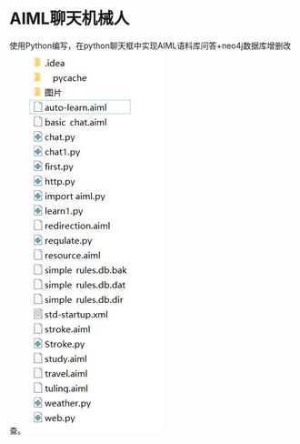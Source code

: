 # AIML聊天机械人
使用Python编写，在python聊天框中实现AIML语料库问答+neo4j数据库增删改查。
![image](https://github.com/xuhao120833/AIML-/blob/main/%E6%96%87%E4%BB%B6%E7%9B%AE%E5%BD%95.JPG)
